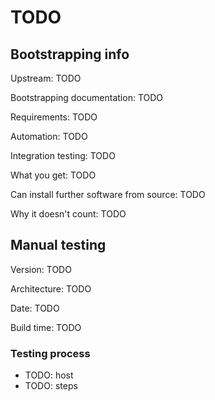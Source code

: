 # TODO

## Bootstrapping info

Upstream: TODO

Bootstrapping documentation: TODO

Requirements: TODO

Automation: TODO

Integration testing: TODO

What you get: TODO

Can install further software from source: TODO

Why it doesn't count: TODO

## Manual testing

Version: TODO

Architecture: TODO

Date: TODO

Build time: TODO

### Testing process

* TODO: host
* TODO: steps
